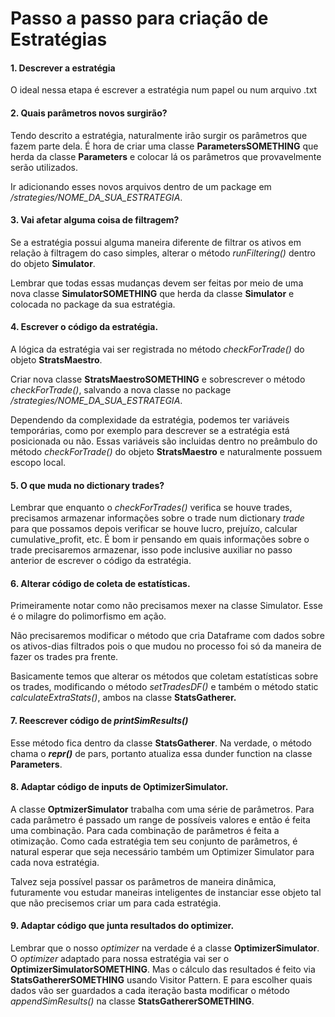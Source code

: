 # Passo a passo para criação de Estratégias


#### 1. Descrever a estratégia

O ideal nessa etapa é escrever a estratégia num papel ou num arquivo .txt


#### 2. Quais parâmetros novos surgirão?

Tendo descrito a estratégia, naturalmente irão surgir os parâmetros que fazem parte dela. É hora de criar uma classe **ParametersSOMETHING** que herda da classe **Parameters** e colocar lá os parâmetros que provavelmente serão utilizados.

Ir adicionando esses novos arquivos dentro de um package em */strategies/NOME_DA_SUA_ESTRATEGIA*.


#### 3. Vai afetar alguma coisa de filtragem?

Se a estratégia possui alguma maneira diferente de filtrar os ativos em relação à filtragem do caso simples, alterar o método *runFiltering()* dentro do objeto **Simulator**.

Lembrar que todas essas mudanças devem ser feitas por meio de uma nova classe **SimulatorSOMETHING** que herda da classe **Simulator** e colocada no package da sua estratégia.


#### 4. Escrever o código da estratégia.

A lógica da estratégia vai ser registrada no método *checkForTrade()* do objeto **StratsMaestro**.

Criar nova classe **StratsMaestroSOMETHING** e sobrescrever o método *checkForTrade()*, salvando a nova classe no package */strategies/NOME_DA_SUA_ESTRATEGIA*.

Dependendo da complexidade da estratégia, podemos ter variáveis temporárias, como por exemplo para descrever se a estratégia está posicionada ou não. Essas variáveis são incluidas dentro no preâmbulo do método *checkForTrade()* do objeto **StratsMaestro** e naturalmente possuem escopo local.


#### 5. O que muda no dictionary trades?

Lembrar que enquanto o *checkForTrades()* verifica se houve trades, precisamos armazenar informações sobre o trade num dictionary *trade* para que possamos depois verificar se houve lucro, prejuízo, calcular cumulative_profit, etc. É bom ir pensando em quais informações sobre o trade precisaremos armazenar, isso pode inclusive auxiliar no passo anterior de escrever o código da estratégia.


#### 6. Alterar código de coleta de estatísticas.

Primeiramente notar como não precisamos mexer na classe Simulator. Esse é o milagre do polimorfismo em ação.

Não precisaremos modificar o método que cria Dataframe com dados sobre os ativos-dias filtrados pois o que mudou no processo foi só da maneira de fazer os trades pra frente.

Basicamente temos que alterar os métodos que coletam estatísticas sobre os trades, modificando o método *setTradesDF()* e também o método static *calculateExtraStats()*, ambos na classe **StatsGatherer.**


#### 7. Reescrever código de *printSimResults()*

Esse método fica dentro da classe **StatsGatherer**. Na verdade, o método chama o *__repr()__* de pars, portanto atualiza essa dunder function na classe **Parameters**. 


#### 8. Adaptar código de inputs de **OptimizerSimulator**.

A classe **OptmizerSimulator** trabalha com uma série de parâmetros. Para cada parâmetro é passado um range de possíveis valores e então é feita uma combinação. Para cada combinação de parâmetros é feita a otimização. Como cada estratégia tem seu conjunto de parâmetros, é natural esperar que seja necessário também um Optimizer Simulator para cada nova estratégia.

Talvez seja possível passar os parâmetros de maneira dinâmica, futuramente vou estudar maneiras inteligentes de instanciar esse objeto tal que não precisemos criar um para cada estratégia.


#### 9. Adaptar código que junta resultados do optimizer.

Lembrar que o nosso *optimizer* na verdade é a classe **OptimizerSimulator**. O *optimizer* adaptado para nossa estratégia vai ser o **OptimizerSimulatorSOMETHING**. Mas o cálculo das resultados é feito via **StatsGathererSOMETHING** usando Visitor Pattern. E para escolher quais dados vão ser guardados a cada iteração basta modificar o método *appendSimResults()* na classe **StatsGathererSOMETHING**. 